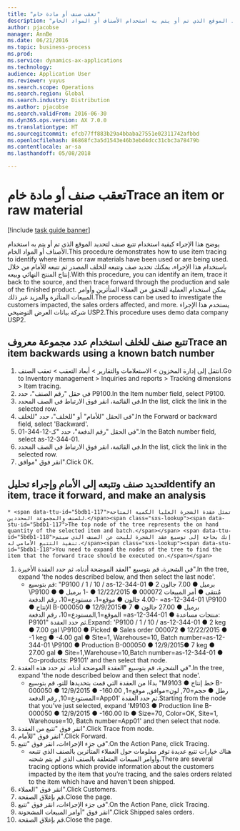 ```yaml
---
title: "تعقب صنف أو مادة خام"
description: "يوضح هذا الإجراء كيفية استخدام تتبع صنف لتحديد الموقع الذي تم أو يتم به استخدام الأصناف أو المواد الخام."
author: pjacobse
manager: AnnBe
ms.date: 06/21/2016
ms.topic: business-process
ms.prod: 
ms.service: dynamics-ax-applications
ms.technology: 
audience: Application User
ms.reviewer: yuyus
ms.search.scope: Operations
ms.search.region: Global
ms.search.industry: Distribution
ms.author: pjacobse
ms.search.validFrom: 2016-06-30
ms.dyn365.ops.version: AX 7.0.0
ms.translationtype: HT
ms.sourcegitcommit: efcb77ff883b29a4bbaba27551e02311742afbbd
ms.openlocfilehash: 86868fc3a5d1543e46b3ebd4dcc31cbc3a78479b
ms.contentlocale: ar-sa
ms.lasthandoff: 05/08/2018

---
```

# <a name="trace-an-item-or-raw-material"></a><span data-ttu-id="5bdb1-103">تعقب صنف أو مادة خام</span><span class="sxs-lookup"><span data-stu-id="5bdb1-103">Trace an item or raw material</span></span>

[!include [task guide banner](../../includes/task-guide-banner.md)]

<span data-ttu-id="5bdb1-104">يوضح هذا الإجراء كيفية استخدام تتبع صنف لتحديد الموقع الذي تم أو يتم به استخدام الأصناف أو المواد الخام.</span><span class="sxs-lookup"><span data-stu-id="5bdb1-104">This procedure demonstrates how to use item tracing to identify where items or raw materials have been used or are being used.</span></span> <span data-ttu-id="5bdb1-105">باستخدام هذا الإجراء، يمكنك تحديد صف وتتبعه للخلف المصدر ثم تتبعه للأمام من خلال إنتاج المنتج النهائي وبيعه.</span><span class="sxs-lookup"><span data-stu-id="5bdb1-105">With this procedure, you can identify an item, trace it back to the source, and then trace forward through the production and sale of the finished product.</span></span> <span data-ttu-id="5bdb1-106">يمكن استخدام العملية للتحقق من العملاء المتأثرين وأوامر المبيعات المتأثرة والمزيد غير ذلك.</span><span class="sxs-lookup"><span data-stu-id="5bdb1-106">The process can be used to investigate the customers impacted, the sales orders affected, and more.</span></span> <span data-ttu-id="5bdb1-107">يستخدم هذا الإجراء شركة بيانات العرض التوضيحي USP2.</span><span class="sxs-lookup"><span data-stu-id="5bdb1-107">This procedure uses demo data company USP2.</span></span>


## <a name="trace-an-item-backwards-using-a-known-batch-number"></a><span data-ttu-id="5bdb1-108">تتبع صنف للخلف استخدام عدد مجموعة معروف</span><span class="sxs-lookup"><span data-stu-id="5bdb1-108">Trace an item backwards using a known batch number</span></span>
1. <span data-ttu-id="5bdb1-109">انتقل إلى إدارة المخزون > الاستعلامات والتقارير > أبعاد التعقب > تعقب الصنف.</span><span class="sxs-lookup"><span data-stu-id="5bdb1-109">Go to Inventory management > Inquiries and reports > Tracking dimensions > Item tracing.</span></span>
2. <span data-ttu-id="5bdb1-110">في حقل "رقم الصنف"، حدد P9100.</span><span class="sxs-lookup"><span data-stu-id="5bdb1-110">In the Item number field, select P9100.</span></span>
3. <span data-ttu-id="5bdb1-111">في القائمة، انقر فوق الارتباط في الصف المحدد.</span><span class="sxs-lookup"><span data-stu-id="5bdb1-111">In the list, click the link in the selected row.</span></span>
4. <span data-ttu-id="5bdb1-112">في الحقل "للأمام" أو "للخلف"، حدد "للخلف".</span><span class="sxs-lookup"><span data-stu-id="5bdb1-112">In the Forward or backward field, select 'Backward'.</span></span>
5. <span data-ttu-id="5bdb1-113">في الحقل "رقم الدفعة"، حدد "كـ-12-344-01".</span><span class="sxs-lookup"><span data-stu-id="5bdb1-113">In the Batch number field, select as-12-344-01.</span></span>
6. <span data-ttu-id="5bdb1-114">في القائمة، انقر فوق الارتباط في الصف المحدد.</span><span class="sxs-lookup"><span data-stu-id="5bdb1-114">In the list, click the link in the selected row.</span></span>
7. <span data-ttu-id="5bdb1-115">انقر فوق "موافق".</span><span class="sxs-lookup"><span data-stu-id="5bdb1-115">Click OK.</span></span>

## <a name="identify-an-item-trace-it-forward-and-make-an-analysis"></a><span data-ttu-id="5bdb1-116">تحديد صنف وتتبعه إلى الأمام وإجراء تحليل</span><span class="sxs-lookup"><span data-stu-id="5bdb1-116">Identify an item, trace it forward, and make an analysis</span></span>
    * <span data-ttu-id="5bdb1-117">تمثل عقدة الشجرة العليا الكمية المتاحة للصنف والمجموعة المحددين.</span><span class="sxs-lookup"><span data-stu-id="5bdb1-117">The top node of the tree represents the on hand quantity of the selected item and batch.</span></span> <span data-ttu-id="5bdb1-118">إنك بحاجة إلى توسيع عقد الشجرة للبحث عن الصنف الذي سيتم تنفيذ التتبع الأمامي له.</span><span class="sxs-lookup"><span data-stu-id="5bdb1-118">You need to expand the nodes of the tree to find the item that the forward trace should be executed on.</span></span>   
1. <span data-ttu-id="5bdb1-119">في الشجرة، قم بتوسيع "العقد الموضحة أدناه، ثم حدد العقدة الأخيرة".</span><span class="sxs-lookup"><span data-stu-id="5bdb1-119">In the tree, expand 'the nodes described below, and then select the last node'.</span></span>
    * <span data-ttu-id="5bdb1-120">قم بتوسيع: "P9100 / 1 / 10 / as-12-344-01 ● 2 برميل ● 7.00 جالون \P9100 ● مُنتقى ● أمر المبيعات 000072 ● 12/22/2015 ● -1 برميل ● -4.00 جالون ● موقع=1، مستودع=10، رقم الدفعة =as-12-344-01  \P9100 ● الإنتاج B-000050 ● 12/9/2015● 7 برميل ● 27.00 جالون ● الموقع=1,المستودع=10، رقم الدفعة =as-12-344-01 ● منتجات مساعدة: P9101" ثم حدد العقدة.</span><span class="sxs-lookup"><span data-stu-id="5bdb1-120">Expand: 'P9100 / 1 / 10 / as-12-344-01 ● 2 keg ● 7.00 gal  \P9100 ● Picked ● Sales order 000072 ● 12/22/2015  ● -1 keg ● -4.00 gal ● Site=1, Warehouse=10, Batch number=as-12-344-01  \P9100 ● Production B-000050 ● 12/9/2015● 7 keg ● 27.00 gal ● Site=1,Warehouse=10,Batch number=as-12-344-01 ● Co-products: P9101' and then select that node.</span></span>     
2. <span data-ttu-id="5bdb1-121">في الشجرة، قم بتوسيع "العقدة الموضحة أدناه، ثم حدد هذه العقدة".</span><span class="sxs-lookup"><span data-stu-id="5bdb1-121">In the tree, expand 'the node described below and then select that node'.</span></span>
    * <span data-ttu-id="5bdb1-122">بدءًا من العقدة التي قمت بتحديدها للتو، قم بتوسيع "M9103 ● خط إنتاج B-000050 ● 12/9/2015 ● -160.00 رطل ● حجم=70, لون=موافق, موقع=1, المستودع=10, رقم الدفعة=App01' ثم حدد العقدة.</span><span class="sxs-lookup"><span data-stu-id="5bdb1-122">Starting from the node that you’ve just selected,  expand 'M9103 ● Production line B-000050 ● 12/9/2015  ● -160.00 lb ● Size=70, Color=OK, Site=1, Warehouse=10, Batch number=App01' and then select that node.</span></span>  
3. <span data-ttu-id="5bdb1-123">انقر فوق "تتبع من العقدة".</span><span class="sxs-lookup"><span data-stu-id="5bdb1-123">Click Trace from node.</span></span>
4. <span data-ttu-id="5bdb1-124">انقر فوق "للأمام".</span><span class="sxs-lookup"><span data-stu-id="5bdb1-124">Click Forward.</span></span>
5. <span data-ttu-id="5bdb1-125">في جزء الإجراءات، انقر فوق "تتبع".</span><span class="sxs-lookup"><span data-stu-id="5bdb1-125">On the Action Pane, click Tracing.</span></span>
    * <span data-ttu-id="5bdb1-126">هناك خيارات تتبع عديدة توفر معلومات حول العملاء المتأثرين بالصنف الذي تتبعه وأوامر المبيعات المتعلقة بالصنف الذي لم يتم شحنه.</span><span class="sxs-lookup"><span data-stu-id="5bdb1-126">There are several tracing options which provide information about the customers impacted by the item that you’re tracing, and the sales orders related to the item which have and haven’t been shipped.</span></span>   
6. <span data-ttu-id="5bdb1-127">انقر فوق "العملاء".</span><span class="sxs-lookup"><span data-stu-id="5bdb1-127">Click Customers.</span></span>
7. <span data-ttu-id="5bdb1-128">قم بإغلاق الصفحة.</span><span class="sxs-lookup"><span data-stu-id="5bdb1-128">Close the page.</span></span>
8. <span data-ttu-id="5bdb1-129">في جزء الإجراءات، انقر فوق "تتبع".</span><span class="sxs-lookup"><span data-stu-id="5bdb1-129">On the Action Pane, click Tracing.</span></span>
9. <span data-ttu-id="5bdb1-130">انقر فوق "أوامر المبيعات المشحونة".</span><span class="sxs-lookup"><span data-stu-id="5bdb1-130">Click Shipped sales orders.</span></span>
10. <span data-ttu-id="5bdb1-131">قم بإغلاق الصفحة.</span><span class="sxs-lookup"><span data-stu-id="5bdb1-131">Close the page.</span></span>

